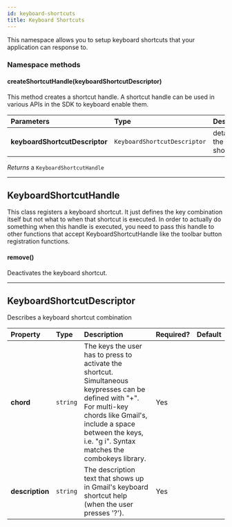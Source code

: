 ```yaml
---
id: keyboard-shortcuts
title: Keyboard Shortcuts
---
```

This namespace allows you to setup keyboard shortcuts that your application can response to.

### Namespace methods
#### createShortcutHandle(keyboardShortcutDescriptor)
This method creates a shortcut handle. A shortcut handle can be used in various APIs in the SDK to keyboard enable them.

| Parameters | Type | Description |
| :--- | :--- | :--- |
| **keyboardShortcutDescriptor** | `KeyboardShortcutDescriptor` | details of the shortcut. |

_Returns_ a `KeyboardShortcutHandle`


---
## KeyboardShortcutHandle
This class registers a keyboard shortcut. It just defines the key combination itself but not what to when that shortcut is executed. In order to actually do something when this handle is executed, you need to pass this handle to other functions that accept KeyboardShortcutHandle like the toolbar button registration functions.

#### remove()
Deactivates the keyboard shortcut.





---
## KeyboardShortcutDescriptor
Describes a keyboard shortcut combination

| Property | Type | Description | Required? | Default |
| :--- | :--- | :--- | :--- | :--- |
| **chord** | `string` | The keys the user has to press to activate the shortcut. Simultaneous keypresses can be defined with "+". For multi-key chords like Gmail's, include a space between the keys, i.e. "g i". Syntax matches the combokeys library. | Yes |  |
| **description** | `string` | The description text that shows up in Gmail's keyboard shortcut help (when the user presses '?'). | Yes |  |
